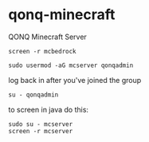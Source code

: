 # qonq-minecraft
QONQ Minecraft Server

```
screen -r mcbedrock
```

```
sudo usermod -aG mcserver qonqadmin
```

log back in after you've joined the group

```
su - qonqadmin
```

to screen in java do this:

```
sudo su - mcserver
screen -r mcserver
```

